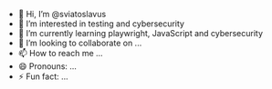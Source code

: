 - 👋 Hi, I’m @sviatoslavus
- 👀 I’m interested in testing and cybersecurity
- 🌱 I’m currently learning playwright, JavaScript and cybersecurity
- 💞️ I’m looking to collaborate on ...
- 📫 How to reach me ...
- 😄 Pronouns: ...
- ⚡ Fun fact: ...

<!---
sviatoslavus/sviatoslavus is a ✨ special ✨ repository because its `README.md` (this file) appears on your GitHub profile.
You can click the Preview link to take a look at your changes.
--->
